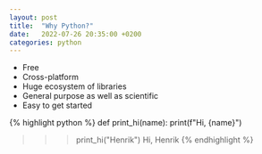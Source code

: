 ```yaml
---
layout: post
title:  "Why Python?"
date:   2022-07-26 20:35:00 +0200
categories: python
---
```


* Free
* Cross-platform
* Huge ecosystem of libraries
* General purpose as well as scientific
* Easy to get started

{% highlight python %}
def print_hi(name):
    print(f"Hi, {name}")

>>> print_hi("Henrik")
Hi, Henrik
{% endhighlight %}